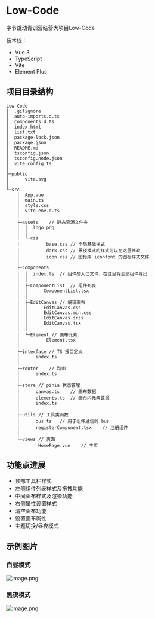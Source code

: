 # Low-Code
字节跳动青训营结营大项目Low-Code

技术栈：

- Vue 3
- TypeScript
- Vite
- Element Plus

## 项目目录结构
```
Low-Code  
│  .gitignore  
│  auto-imports.d.ts  
│  components.d.ts  
│  index.html  
│  list.txt  
│  package-lock.json  
│  package.json  
│  README.md  
│  tsconfig.json  
│  tsconfig.node.json  
│  vite.config.ts  
│    
├─public  
│      vite.svg  
│        
└─src  
    │  App.vue  
    │  main.ts  
    │  style.css  
    │  vite-env.d.ts  
    │    
    ├─assets    // 静态资源文件夹  
    │  │  logo.png  
    │  │    
    │  └─css  
    │          base.css // 全局基础样式  
    │          dark.css // 黑夜模式的样式可以在这里修改  
    │          icon.css // 图标库 iconfont 的图标样式文件  
    │            
    ├─components  
    │  │  index.ts  // 组件的入口文件，在这里将全部组件导出  
    │  │    
    │  ├─ComponentList  // 组件列表  
    │  │      ComponentList.tsx  
    │  │        
    │  ├─EditCanvas // 编辑画布  
    │  │      EditCanvas.css  
    │  │      EditCanvas.min.css  
    │  │      EditCanvas.scss  
    │  │      EditCanvas.tsx  
    │  │        
    │  └─Element // 画布元素  
    │          Element.tsx  
    │            
    ├─interface // TS 接口定义  
    │      index.ts  
    │        
    ├─router    // 路由  
    │      index.ts  
    │        
    ├─store // pinia 状态管理  
    │      canvas.ts    // 画布数据  
    │      elements.ts  // 画布内元素数据  
    │      index.ts  
    │        
    ├─utils // 工具类函数  
    │      bus.ts   // 用于组件通信的 bus  
    │      registerComponent.tsx    // 注册组件  
    │        
    └─views // 页面  
            HomePage.vue    // 主页  
```
## 功能点进展

- 顶部工具栏样式
- 左侧组件列表样式及拖拽功能
- 中间画布样式及渲染功能
- 右侧属性设置样式
- 清空画布功能
- 设置画布属性
- 主题切换/昼夜模式

## 示例图片

### 白昼模式
![image.png](https://mp-7fb7e0af-a64d-427e-97fc-68ab0c32c3fd.cdn.bspapp.com/cloudstorage/9a3da546-f0ee-4d81-b9d2-d359120bccce.png)

### 黑夜模式
![image.png](https://mp-7fb7e0af-a64d-427e-97fc-68ab0c32c3fd.cdn.bspapp.com/cloudstorage/b0a1c481-0c44-4b0f-b1e0-880d40dacffb.png)
